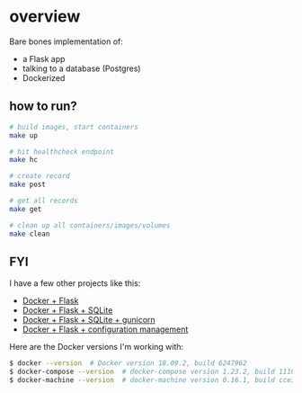 # overview

Bare bones implementation of:

* a Flask app
* talking to a database (Postgres)
* Dockerized

## how to run?

```sh
# build images, start containers
make up

# hit healthcheck endpoint
make hc

# create record
make post

# get all records
make get

# clean up all containers/images/volumes
make clean
```

## FYI

I have a few other projects like this:

* [Docker + Flask](https://github.com/zachvalenta/docker-flask)
* [Docker + Flask + SQLite](https://github.com/zachvalenta/docker-flask-sqlite)
* [Docker + Flask + SQLite + gunicorn](https://github.com/zachvalenta/docker-flask-sqlite-gunicorn)
* [Docker + Flask + configuration management](https://github.com/zachvalenta/docker-flask-envs-secrets)

Here are the Docker versions I'm working with:

```sh
$ docker --version  # Docker version 18.09.2, build 6247962
$ docker-compose --version  # docker-compose version 1.23.2, build 1110ad01
$ docker-machine --version  # docker-machine version 0.16.1, build cce350d7
```
